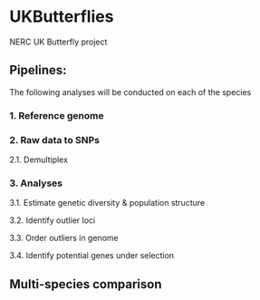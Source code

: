 # UKButterflies
NERC UK Butterfly project


## Pipelines: 

The following analyses will be conducted on each of the species

### 1. Reference genome


### 2. Raw data to SNPs

2.1. Demultiplex 


### 3. Analyses

3.1. Estimate genetic diversity & population structure

3.2. Identify outlier loci 

3.3. Order outliers in genome

3.4. Identify potential genes under selection


## Multi-species comparison


